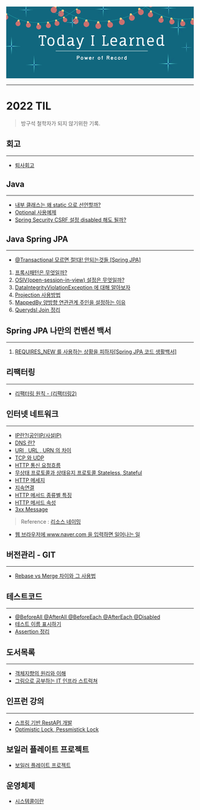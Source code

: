 <p align="center"><img src="./readme_static/shutterstock_image.jpg"></p>

---

# 2022 TIL

> 방구석 철학자가 되지 않기위한 기록.

## 회고

---
- [퇴사회고](https://velog.io/@dkajffkem/%ED%87%B4%EC%82%AC-%ED%9A%8C%EA%B3%A0#1-%EC%9E%85%EC%82%AC)


## Java

---

- [내부 클래스는 왜 static 으로 선언할까?](https://velog.io/@dkajffkem/%EB%82%B4%EB%B6%80-%ED%81%B4%EB%9E%98%EC%8A%A4%EB%8A%94-%EC%99%9C-static-%EC%9C%BC%EB%A1%9C-%EC%84%A0%EC%96%B8%ED%95%A0%EA%B9%8C)
- [Optional 사용예제](https://velog.io/@dkajffkem/Optional-%EC%82%AC%EC%9A%A9%EC%98%88%EC%A0%9C)
- [Spring Security CSRF 설정 disabled 해도 될까?](https://velog.io/write?id=58416f91-eaeb-4c1a-b053-607abfad4c3d)

## Java Spring JPA

---

- [@Transactional 모르면 절!대! 안되는것들 \[Spring JPA\]](https://velog.io/@dkajffkem/Transactional-%EB%AA%A8%EB%A5%B4%EB%A9%B4-%EC%A0%88%EB%8C%80-%EC%95%88%EB%90%98%EB%8A%94%EA%B2%83%EB%93%A4-%EC%A7%84%ED%9D%99%EB%B0%AD%EC%97%90%EC%84%9C-%EC%95%8C%EA%B2%8C%EB%90%9C-Spring-JPA)

1. [프록시패턴은 무엇일까?](https://velog.io/@dkajffkem/%ED%94%84%EB%A1%9D%EC%8B%9C%ED%8C%A8%ED%84%B4%EC%9D%80-%EB%AC%B4%EC%97%87%EC%9D%BC%EA%B9%8C)
2. [OSIV(open-session-in-view) 설정은 무엇일까?](https://velog.io/@dkajffkem/OSIV-opensession-in-view-%EC%84%A4%EC%A0%95%EC%9D%80-%EB%AC%B4%EC%97%87%EC%9D%BC%EA%B9%8C)
3. [DataIntegrityViolationException 에 대해 알아보자](https://velog.io/@dkajffkem/DataIntegrityViolationException-%EC%97%90-%EB%8C%80%ED%95%B4-%EC%95%8C%EC%95%84%EB%B3%B4%EC%9E%90)
4. [Projection 사용방법](https://velog.io/@dkajffkem/Projection-%EC%82%AC%EC%9A%A9%EB%B0%A9%EB%B2%95)
5. [MappedBy 양방향 연관관계 주인을 설정하는 이유](https://velog.io/@dkajffkem/MappedBy-%EC%96%91%EB%B0%A9%ED%96%A5-%EC%97%B0%EA%B4%80%EA%B4%80%EA%B3%84-%EC%A3%BC%EC%9D%B8%EC%9D%84-%EC%84%A4%EC%A0%95%ED%95%98%EB%8A%94-%EC%9D%B4%EC%9C%A0)
6. [Querydsl Join 정리](https://velog.io/@dkajffkem/Querydsl-Join-%EC%A0%95%EB%A6%AC)

## Spring JPA 나만의 컨벤션 백서

---

1. [REQUIRES_NEW 를 사용하는 상황을 피하자[Spring JPA 코드 생활백서]](https://velog.io/@dkajffkem/REQUIRESNEW-%EB%A5%BC-%EC%82%AC%EC%9A%A9%ED%95%98%EB%8A%94-%EC%83%81%ED%99%A9%EC%9D%84-%ED%94%BC%ED%95%98%EC%9E%90Spring-JPA-%EC%BD%94%EB%93%9C-%EC%83%9D%ED%99%9C%EB%B0%B1%EC%84%9C)

## 리팩터링

---

- [리팩터링 원칙 - (리팩터링2)](https://velog.io/@dkajffkem/%EB%A6%AC%ED%8C%A9%ED%84%B0%EB%A7%81-%EC%9B%90%EC%B9%99-%EB%A6%AC%ED%8C%A9%ED%84%B0%EB%A7%812)

## 인터넷 네트워크

---

- [IP란?(공인IP/사설IP)](https://velog.io/@dkajffkem/IPInternet-Protocol%EB%9E%80)
- [DNS 란?](https://velog.io/@dkajffkem/DNS-%EB%9E%80)
- [URI , URL , URN 의 차이](https://velog.io/@dkajffkem/URI-URL-URN-%EC%9D%98-%EC%B0%A8%EC%9D%B4)
- [TCP 와 UDP](https://velog.io/@dkajffkem/TCP%EC%99%80-UDP)
- [HTTP 통신 요청흐름](https://velog.io/@dkajffkem/HTTP-%ED%86%B5%EC%8B%A0-%EC%9A%94%EC%B2%AD%ED%9D%90%EB%A6%84)
- [무상태 프로토콜과 상태유지 프로토콜 Stateless, Stateful](https://velog.io/@dkajffkem/%EB%AC%B4%EC%83%81%ED%83%9C-%ED%94%84%EB%A1%9C%ED%86%A0%EC%BD%9C%EA%B3%BC-%EC%83%81%ED%83%9C%EC%9C%A0%EC%A7%80-%ED%94%84%EB%A1%9C%ED%86%A0%EC%BD%9C-Stateless-Stateful)
- [HTTP 메세지](https://velog.io/@dkajffkem/HTTP-%EB%A9%94%EC%84%B8%EC%A7%80)
- [지속연결](https://velog.io/@dkajffkem/%EC%A7%80%EC%86%8D%EC%97%B0%EA%B2%B0Persistent-Connections)
- [HTTP 메서드 종류별 특징](https://velog.io/@dkajffkem/HTTP-%EB%A9%94%EC%84%9C%EB%93%9C-%EC%A2%85%EB%A5%98%EB%B3%84-%ED%8A%B9%EC%A7%95)
- [HTTP 메서드 속성](https://velog.io/write?id=476cbc75-82bd-4c70-b518-32f70a56efc1)
- [3xx Message](https://velog.io/@dkajffkem/3xx-Message) 
> Reference : [리소스 네이밍](https://restfulapi.net/resource-naming/)

- [웹 브라우저에 www.naver.com 을 입력하면 일어나는 일](https://velog.io/write?id=531bd7ad-18ac-4710-9009-3d026879c375)

## 버전관리 - GIT

---

- [Rebase vs Merge 차이와 그 사용법](https://velog.io/@dkajffkem/GIT-%EB%B2%84%EC%A0%BC%EA%B4%80%EB%A6%AC-Merge-vs-Rebase)

## 테스트코드

---

- [@BeforeAll @AfterAll @BeforeEach @AfterEach @Disabled](https://velog.io/@dkajffkem/BeforeAll-AfterAll-BeforeEach-AfterEach)
- [테스트 이름 표시하기](https://velog.io/@dkajffkem/%ED%85%8C%EC%8A%A4%ED%8A%B8-%EC%9D%B4%EB%A6%84-%ED%91%9C%EC%8B%9C%ED%95%98%EA%B8%B0)
- [Assertion 정리](https://velog.io/@dkajffkem/Assertion-%EC%A0%95%EB%A6%AC)


## 도서목록

--- 

- [객체지향의 원리와 이해](ReferenceBook/OOP_principle_theory.md)
- [그림으로 공부하는 IT 인프라 스트럭쳐](ReferenceBook/)

## 인프런 강의

---
- [스프링 기반 RestAPI 개발](https://github.com/dkajffkeh/EventRestApi_with_kisun)
- [Optimistic Lock, Pessmistick Lock](https://velog.io/@dkajffkem/Optimistic-Lock-Pessmistick-Lock)


## 보일러 플레이트 프로젝트
- [보일러 플레이트 프로젝트](https://github.com/jackson-hong/BoilerPlateProject)

## 운영체제
- [시스템콜이란]()